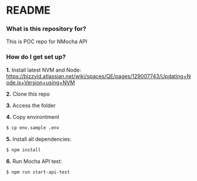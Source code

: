 # README #

### What is this repository for? ###

This is POC repo for NMocha API

### How do I get set up? ###

**1.** Install latest NVM and Node: https://bizzyid.atlassian.net/wiki/spaces/QE/pages/129007743/Updating+Node.js+Version+using+NVM

**2.** Clone this repo

**3.** Access the folder

**4.** Copy environtment
```sh
$ cp env.sample .env
```

**5.** Install all dependencies:
```sh
$ npm install
```

**6.** Run Mocha API test:
```sh
$ npm run start-api-test
```
